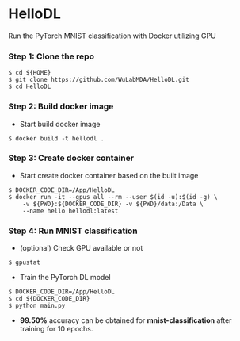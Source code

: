 # HelloDL
Run the PyTorch MNIST classification with Docker utilizing GPU

### Step 1: Clone the repo
```
$ cd ${HOME}
$ git clone https://github.com/WuLabMDA/HelloDL.git
$ cd HelloDL
```

### Step 2: Build docker image
* Start build docker image
```
$ docker build -t hellodl .
```

### Step 3: Create docker container
* Start create docker container based on the built image
```
$ DOCKER_CODE_DIR=/App/HelloDL
$ docker run -it --gpus all --rm --user $(id -u):$(id -g) \
    -v ${PWD}:${DOCKER_CODE_DIR} -v ${PWD}/data:/Data \
    --name hello hellodl:latest
```

### Step 4: Run MNIST classification
* (optional) Check GPU available or not
```
$ gpustat
```

* Train the PyTorch DL model
```
$ DOCKER_CODE_DIR=/App/HelloDL
$ cd ${DOCKER_CODE_DIR}
$ python main.py
```
* **99.50%** accuracy can be obtained for **mnist-classification** after training for 10 epochs.
